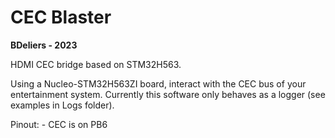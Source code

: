 CEC Blaster
===========

**BDeliers - 2023**

HDMI CEC bridge based on STM32H563.

Using a Nucleo-STM32H563ZI board, interact with the CEC bus of your entertainment system.
Currently this software only behaves as a logger (see examples in Logs folder).

Pinout: 
    - CEC is on PB6